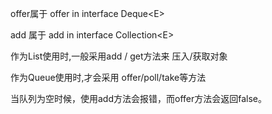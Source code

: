 offer属于 offer in interface Deque&lt;E&gt;

add 属于 add in interface Collection&lt;E&gt;

作为List使用时,一般采用add / get方法来 压入/获取对象

作为Queue使用时,才会采用 offer/poll/take等方法

当队列为空时候，使用add方法会报错，而offer方法会返回false。

